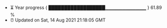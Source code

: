 - ⏳ Year progress { ██████████████████▁▁▁▁▁▁▁▁▁▁▁▁ } 61.89 %
- ⏰ Updated on Sat, 14 Aug 2021 21:18:05 GMT

